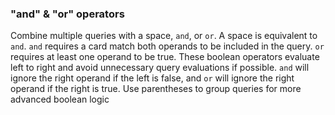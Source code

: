 ### "and" & "or" operators

Combine multiple queries with a space, `and`, or `or`.
A space is equivalent to `and`. `and` requires a card match both operands to be included in the query.
`or` requires at least one operand to be true. These boolean operators evaluate left to right and avoid unnecessary query evaluations if possible.
`and` will ignore the right operand if the left is false, and
`or` will ignore the right operand if the right is true.
Use parentheses to group queries for more advanced boolean logic
